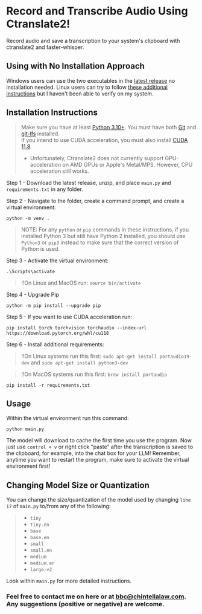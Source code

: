 # Record and Transcribe Audio Using Ctranslate2!
Record audio and save a transcription to your system's clipboard with ctranslate2 and faster-whisper.

## Using with No Installation Approach
Windows users can use the two executables in the [latest release](https://github.com/BBC-Esq/ctranslate2-faster-whisper-transcriber/releases/tag/v1.1) no installation needed.  Linux users can try to follow [these additional instructions](https://github.com/BBC-Esq/ctranslate2-faster-whisper-transcriber/blob/main/linux_instructions.png) but I haven't been able to verify on my system.

## Installation Instructions
> Make sure you have at least [Python 3.10+](https://www.python.org/downloads/release/python-31011/).
> You must have both [Git](https://git-scm.com/downloads) and [git-lfs](https://git-lfs.com/) installed.<br>
> If you intend to use CUDA acceleration, you must also install [CUDA 11.8](https://developer.nvidia.com/cuda-11-8-0-download-archive).
  > * Unfortunately, Ctranslate2 does not currently support GPU-acceleration on AMD GPUs or Apple's Metal/MPS. However, CPU acceleration still works.

Step 1 - Download the latest release, unzip, and place ```main.py``` and ```requirements.txt``` in any folder.

Step 2 - Navigate to the folder, create a command prompt, and create a virtual environment:
```
python -m venv .
```
  > NOTE: For any ```python``` or ```pip``` commands in these instructions, if you installed Python 3 but still have Python 2 installed, you should use ```Python3``` or ```pip3``` instead to make sure that the correct version of Python is used.

Step 3 - Activate the virtual environment:
```
.\Scripts\activate
```
  > ‼️On Linux and MacOS run: ```source bin/activate```

Step 4 - Upgrade Pip
```
python -m pip install --upgrade pip
```

Step 5 - If you want to use CUDA acceleration run:
```
pip install torch torchvision torchaudio --index-url https://download.pytorch.org/whl/cu118
```

Step 6 - Install additional requirements:
> ‼️On Linux systems run this first: ```sudo apt-get install portaudio19-dev``` and ```sudo apt-get install python3-dev```

> ‼️On MacOS systems run this first: ```brew install portaudio```
```
pip install -r requirements.txt
```

## Usage
Within the virtual environment run this command:
```
python main.py
```
The model will download to cache the first time you use the program.
Now just use ```control + v``` or right click "paste" after the transcription is saved to the clipboard; for example, into the chat box for your LLM!
Remember, anytime you want to restart the program, make sure to activate the virtual environment first!

## Changing Model Size or Quantization
You can change the size/quantization of the model used by changing ```line 17``` of ```main.py``` to/from any of the following:

>  * ```tiny```
>  * ```tiny.en```
>  * ```base```
>  * ```base.en```
>  * ```small```
>  * ```small.en```
>  * ```medium```
>  * ```medium.en```
>  * ```large-v2```

Look within ```main.py``` for more detailed instructions.

### Feel free to contact me on here or at bbc@chintellalaw.com.  Any suggestions (positive or negative) are welcome.
